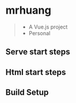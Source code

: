 # mrhuang

> - A Vue.js project
> - Personal

## Serve start steps

## Html start steps

## Build Setup
